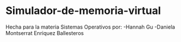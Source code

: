 # Simulador-de-memoria-virtual
Hecha para la materia Sistemas Operativos  por:
-Hannah Gu 
-Daniela Montserrat Enriquez Ballesteros 
